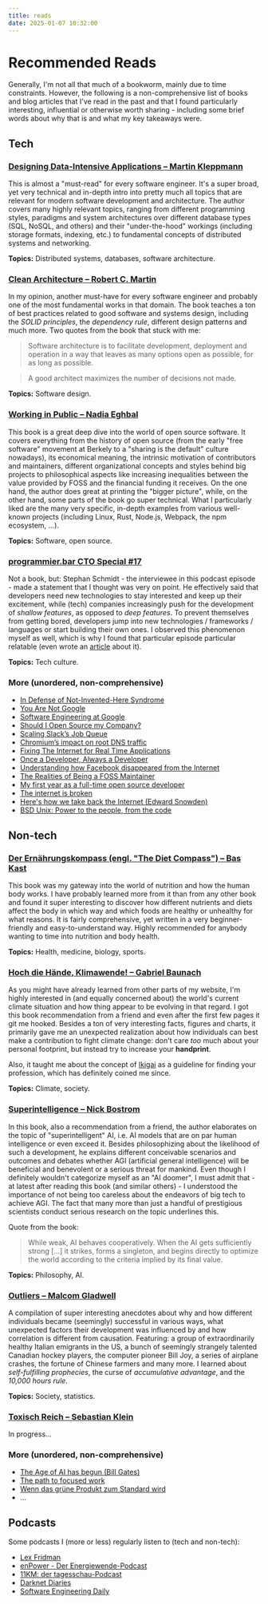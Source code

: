 ```yaml
---
title: reads
date: 2025-01-07 10:32:00
---
```


# Recommended Reads
Generally, I'm not all that much of a bookworm, mainly due to time constraints. However, the following is a non-comprehensive list of books and blog articles that I've read in the past and that I found particularly interesting, influential or otherwise worth sharing - including some brief words about why that is and what my key takeaways were.

## Tech
### [Designing Data-Intensive Applications – Martin Kleppmann](https://dataintensive.net/)
This is almost a "must-read" for every software engineer. It's a super broad, yet very technical and in-depth intro into pretty much all topics that are relevant for modern software development and architecture. The author covers many highly relevant topics, ranging from different programming styles, paradigms and system architectures over different database types (SQL, NoSQL, and others) and their "under-the-hood" workings (including storage formats, indexing, etc.) to fundamental concepts of distributed systems and networking.

**Topics:** Distributed systems, databases, software architecture.

### [Clean Architecture – Robert C. Martin](https://www.buch7.de/produkt/clean-architecture-robert-c-martin/1030787589?ean=9780134494326)
In my opinion, another must-have for every software engineer and probably one of the most fundamental works in that domain. The book teaches a ton of best practices related to good software and systems design, including the _SOLID principles_, the _dependency rule_, different design patterns and much more. Two quotes from the book that stuck with me:

> Software architecture is to facilitate development, deployment and operation in a way that leaves as many options open as possible, for as long as possible.

> A good architect maximizes the number of decisions not made.

**Topics:** Software design.

### [Working in Public – Nadia Eghbal](https://books.google.de/books/about/Working_in_Public.html?id=zxjBEAAAQBAJ&redir_esc=y)
This book is a great deep dive into the world of open source software. It covers everything from the history of open source (from the early "free software" movement at Berkely to a "sharing is the default" culture nowadays), its economical meaning, the intrinsic motivation of contributors and maintainers, different organizational concepts and styles behind big projects to philosophical aspects like increasing inequalities between the value provided by FOSS and the financial funding it receives. On the one hand, the author does great at printing the "bigger picture", while, on the other hand, some parts of the book go super technical. What I particularly liked are the many very specific, in-depth examples from various well-known projects (including Linux, Rust, Node.js, Webpack, the npm ecosystem, ...).

**Topics:** Software, open source.

### [programmier.bar CTO Special #17](https://www.programmier.bar/podcast/cto-special-17-stephan-schmidt-amazing-cto)
Not a book, but: Stephan Schmidt - the interviewee in this podcast episode - made a statement that I thought was very on point. He effectively said that developers need new technologies to stay interested and keep up their excitement, while (tech) companies increasingly push for the development of _shallow features_, as opposed to _deep features_. To prevent themselves from getting bored, developers jump into new technologies / frameworks / languages or start building their own ones. I observed this phenomenon myself as well, which is why I found that particular episode particular relatable (even wrote an [article](https://muetsch.io/how-development-history-keeps-repeating-itself.html) about it).

**Topics:** Tech culture.

### More (unordered, non-comprehensive)
* [In Defense of Not-Invented-Here Syndrome](https://www.joelonsoftware.com/2001/10/14/in-defense-of-not-invented-here-syndrome/)
* [You Are Not Google](https://blog.bradfieldcs.com/you-are-not-google-84912cf44afb)
* [Software Engineering at Google](https://arxiv.org/abs/1702.01715)
* [Should I Open Source my Company?](https://supabase.com/blog/should-i-open-source-my-company)
* [Scaling Slack’s Job Queue](https://slack.engineering/scaling-slacks-job-queue/)
* [Chromium’s impact on root DNS traffic](https://blog.apnic.net/2020/08/21/chromiums-impact-on-root-dns-traffic/)
* [Fixing The Internet for Real Time Applications](https://technology.riotgames.com/news/fixing-internet-real-time-applications-part-i)
* [Once a Developer, Always a Developer](https://blog.jetbrains.com/team/2022/01/05/once-a-developer-always-a-developer/)
* [Understanding how Facebook disappeared from the Internet](https://blog.cloudflare.com/october-2021-facebook-outage/)
* [The Realities of Being a FOSS Maintainer](https://caddy.community/t/the-realities-of-being-a-foss-maintainer/2728)
* [My first year as a full-time open source developer](https://cketti.de/2021/01/14/my-first-year-as-a-full-time-open-source-developer/)
* [The internet is broken](https://www.wired.com/story/is-the-internet-broken-how-to-fix-it/)
* [Here's how we take back the Internet (Edward Snowden)](https://www.ted.com/talks/edward_snowden_here_s_how_we_take_back_the_internet)
* [BSD Unix: Power to the people, from the code](https://www.salon.com/2000/05/16/chapter_2_part_one/)

## Non-tech
### [Der Ernährungskompass (engl. "The Diet Compass") – Bas Kast](https://www.buch7.de/produkt/der-ernaehrungskompass-bas-kast/1031403688?ean=9783570103197)
This book was my gateway into the world of nutrition and how the human body works. I have probably learned more from it than from any other book and found it super interesting to discover how different nutrients and diets affect the body in which way and which foods are healthy or unhealthy for what reasons. It is fairly comprehensive, yet written in a very beginner-friendly and easy-to-understand way. Highly recommended for anybody wanting to time into nutrition and body health.

**Topics:** Health, medicine, biology, sports.

### [Hoch die Hände, Klimawende! – Gabriel Baunach](https://www.emf-verlag.de/buecher/sachbuecher/gesellschaft-aktuelle-debatte/hoch-die-haende-klimawende/978-3-7459-1843-4)
As you might have already learned from other parts of my website, I'm highly interested in (and equally concerned about) the world's current climate situation and how thing appear to be evolving in that regard. I got this book recommendation from a friend and even after the first few pages it git me hooked. Besides a ton of very interesting facts, figures and charts, it primarily gave me an unexpected realization about how individuals can best make a contribution to fight climate change: don't care _too_ much about your personal footprint, but instead try to increase your **handprint**.

Also, it taught me about the concept of [Ikigai](https://en.wikipedia.org/wiki/Ikigai) as a guideline for finding your profession, which has definitely coined me since.

**Topics:** Climate, society.

### [Superintelligence – Nick Bostrom](https://en.wikipedia.org/wiki/Superintelligence:_Paths,_Dangers,_Strategies)
In this book, also a recommendation from a friend, the author elaborates on the topic of "superintelligent" AI, i.e. AI models that are on par human intelligence or even exceed it. Besides philosophizing about the likelihood of such a development, he explains different conceivable scenarios and outcomes and debates whether AGI (artificial general intelligence) will be beneficial and benevolent or a serious threat for mankind. Even though I definitely wouldn't categorize myself as an "AI doomer", I must admit that - at latest after reading this book (and similar others) - I understood the importance of not being too careless about the endeavors of big tech to achieve AGI. The fact that many more than just a handful of prestigious scientists conduct serious research on the topic underlines this.

Quote from the book: 

> While weak, AI behaves cooperatively. When the AI gets sufficiently strong [...] it strikes, forms a singleton, and begins directly to optimize the world according to the criteria implied by its final value.

**Topics:** Philosophy, AI.

### [Outliers – Malcom Gladwell](https://www.buch7.de/produkt/outliers-malcolm-gladwell/106097855?ean=9780141043029)
A compilation of super interesting anecdotes about why and how different individuals became (seemingly) successful in various ways, what unexpected factors their development was influenced by and how correlation is different from causation. Featuring: a group of extraordinarily healthy Italian emigrants in the US, a bunch of seemingly strangely talented Canadian hockey players, the computer pioneer Bill Joy, a series of airplane crashes, the fortune of Chinese farmers and many more. I learned about _self-fulfilling prophecies_, the curse of _accumulative advantage_, and the _10,000 hours rule_. 

**Topics:** Society, statistics.

### [Toxisch Reich – Sebastian Klein](https://www.oekom.de/buch/toxisch-reich-9783987261381)
In progress...

### More (unordered, non-comprehensive)
* [The Age of AI has begun (Bill Gates)](https://www.gatesnotes.com/The-Age-of-AI-Has-Begun)
* [The path to focused work](https://www.gerrit.tech/blog/the-path-to-focused-work)
* [Wenn das grüne Produkt zum Standard wird](https://www.researchgate.net/publication/268213904_Wenn_das_grune_Produkt_zum_Standard_wird_Wie_ein_Energieversorger_seinen_Kunden_die_Verhaltensanderung_einfach_macht)
* ...

## Podcasts
Some podcasts I (more or less) regularly listen to (tech and non-tech):

* [Lex Fridman](https://lexfridman.com/podcast)
* [enPower - Der Energiewende-Podcast](https://www.enpower-podcast.de/)
* [11KM: der tagesschau-Podcast](https://www.ardaudiothek.de/sendung/11km-der-tagesschau-podcast/12200383/)
* [Darknet Diaries](https://darknetdiaries.com/)
* [Software Engineering Daily](https://softwareengineeringdaily.com/)